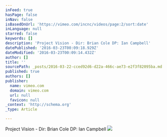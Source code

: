 ```yaml
---
inFeed: true
hasPage: false
inNav: false
isBasedOnUrl: 'https://vimeo.com/incnc/videos/page:2/sort:date'
inLanguage: null
starred: false
keywords: []
description: 'Project Vision - Dir: Brian Cole DP: Ian Campbell'
datePublished: '2016-03-23T00:09:18.929Z'
dateModified: '2016-03-23T00:09:14.432Z'
author: []
title: ''
sourcePath: _posts/2016-03-22-cced92d6-d22a-466c-ae73-e2f3f82095ba.md
published: true
authors: []
publisher:
  name: vimeo.com
  domain: vimeo.com
  url: null
  favicon: null
_context: 'http://schema.org'
_type: Article

---
```

Project Vision - Dir: Brian Cole DP: Ian Campbell
![](https://s3-us-west-2.amazonaws.com/the-grid-img/p/4616ec910cc33ff5c48ed05b467de3cc1353ecd1.jpg)
